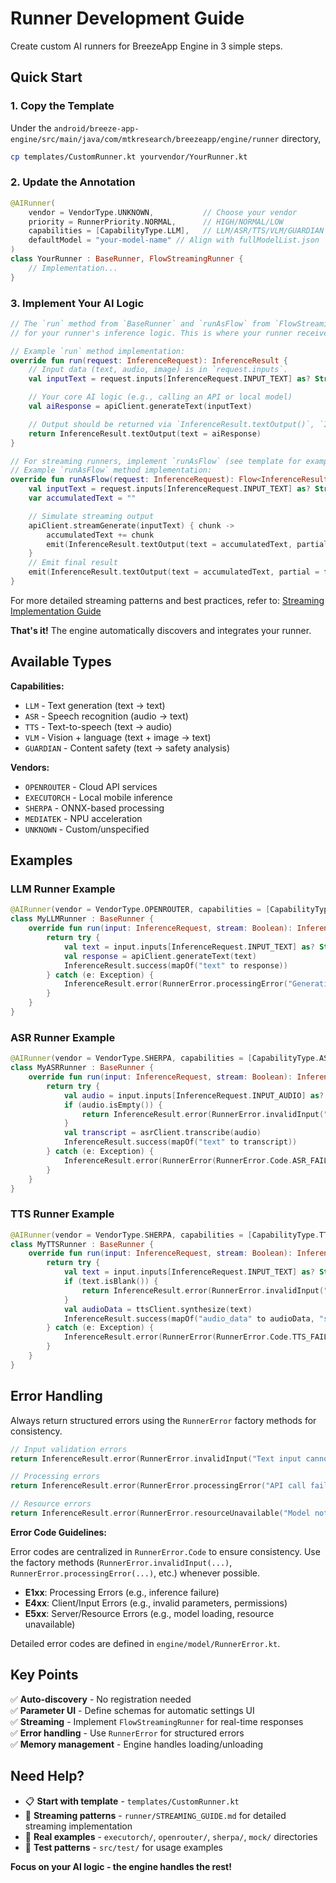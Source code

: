 # Runner Development Guide

Create custom AI runners for BreezeApp Engine in 3 simple steps.

## Quick Start

### 1. Copy the Template
Under the `android/breeze-app-engine/src/main/java/com/mtkresearch/breezeapp/engine/runner` directory,
```bash
cp templates/CustomRunner.kt yourvendor/YourRunner.kt
```

### 2. Update the Annotation
```kotlin
@AIRunner(
    vendor = VendorType.UNKNOWN,           // Choose your vendor
    priority = RunnerPriority.NORMAL,      // HIGH/NORMAL/LOW  
    capabilities = [CapabilityType.LLM],   // LLM/ASR/TTS/VLM/GUARDIAN
    defaultModel = "your-model-name" // Align with fullModelList.json 'id' for local models, or API name for cloud models.
)
class YourRunner : BaseRunner, FlowStreamingRunner {
    // Implementation...
}
```

### 3. Implement Your AI Logic
```kotlin
// The `run` method from `BaseRunner` and `runAsFlow` from `FlowStreamingRunner` are the primary entry points
// for your runner's inference logic. This is where your runner receives the `InferenceRequest` and returns an `InferenceResult`.

// Example `run` method implementation:
override fun run(request: InferenceRequest): InferenceResult {
    // Input data (text, audio, image) is in `request.inputs`.
    val inputText = request.inputs[InferenceRequest.INPUT_TEXT] as? String ?: ""

    // Your core AI logic (e.g., calling an API or local model)
    val aiResponse = apiClient.generateText(inputText)

    // Output should be returned via `InferenceResult.textOutput()`, `InferenceResult.audioOutput()`, etc.
    return InferenceResult.textOutput(text = aiResponse)
}

// For streaming runners, implement `runAsFlow` (see template for examples).
// Example `runAsFlow` method implementation:
override fun runAsFlow(request: InferenceRequest): Flow<InferenceResult> = flow {
    val inputText = request.inputs[InferenceRequest.INPUT_TEXT] as? String ?: ""
    var accumulatedText = ""

    // Simulate streaming output
    apiClient.streamGenerate(inputText) { chunk ->
        accumulatedText += chunk
        emit(InferenceResult.textOutput(text = accumulatedText, partial = true))
    }
    // Emit final result
    emit(InferenceResult.textOutput(text = accumulatedText, partial = false))
}
```
For more detailed streaming patterns and best practices, refer to: [Streaming Implementation Guide](../android/breeze-app-engine/src/main/java/com/mtkresearch/breezeapp/engine/runner/STREAMING_GUIDE.md)

**That's it!** The engine automatically discovers and integrates your runner.

## Available Types

**Capabilities:**
- `LLM` - Text generation (text → text)
- `ASR` - Speech recognition (audio → text)
- `TTS` - Text-to-speech (text → audio)
- `VLM` - Vision + language (text + image → text)
- `GUARDIAN` - Content safety (text → safety analysis)

**Vendors:**
- `OPENROUTER` - Cloud API services
- `EXECUTORCH` - Local mobile inference
- `SHERPA` - ONNX-based processing
- `MEDIATEK` - NPU acceleration
- `UNKNOWN` - Custom/unspecified

## Examples

### LLM Runner Example
```kotlin
@AIRunner(vendor = VendorType.OPENROUTER, capabilities = [CapabilityType.LLM])
class MyLLMRunner : BaseRunner {
    override fun run(input: InferenceRequest, stream: Boolean): InferenceResult {
        return try {
            val text = input.inputs[InferenceRequest.INPUT_TEXT] as? String ?: ""
            val response = apiClient.generateText(text)
            InferenceResult.success(mapOf("text" to response))
        } catch (e: Exception) {
            InferenceResult.error(RunnerError.processingError("Generation failed: ${e.message}", e))
        }
    }
}
```

### ASR Runner Example
```kotlin
@AIRunner(vendor = VendorType.SHERPA, capabilities = [CapabilityType.ASR])
class MyASRRunner : BaseRunner {
    override fun run(input: InferenceRequest, stream: Boolean): InferenceResult {
        return try {
            val audio = input.inputs[InferenceRequest.INPUT_AUDIO] as? ByteArray ?: byteArrayOf()
            if (audio.isEmpty()) {
                return InferenceResult.error(RunnerError.invalidInput("Audio input is required"))
            }
            val transcript = asrClient.transcribe(audio)
            InferenceResult.success(mapOf("text" to transcript))
        } catch (e: Exception) {
            InferenceResult.error(RunnerError(RunnerError.Code.ASR_FAILURE, "Transcription failed: ${e.message}", e))
        }
    }
}
```

### TTS Runner Example
```kotlin
@AIRunner(vendor = VendorType.SHERPA, capabilities = [CapabilityType.TTS])
class MyTTSRunner : BaseRunner {
    override fun run(input: InferenceRequest, stream: Boolean): InferenceResult {
        return try {
            val text = input.inputs[InferenceRequest.INPUT_TEXT] as? String ?: ""
            if (text.isBlank()) {
                return InferenceResult.error(RunnerError.invalidInput("Text input cannot be empty"))
            }
            val audioData = ttsClient.synthesize(text)
            InferenceResult.success(mapOf("audio_data" to audioData, "sample_rate" to 22050))
        } catch (e: Exception) {
            InferenceResult.error(RunnerError(RunnerError.Code.TTS_FAILURE, "Speech synthesis failed: ${e.message}", e))
        }
    }
}
```

## Error Handling

Always return structured errors using the `RunnerError` factory methods for consistency.

```kotlin
// Input validation errors
return InferenceResult.error(RunnerError.invalidInput("Text input cannot be empty"))

// Processing errors
return InferenceResult.error(RunnerError.processingError("API call failed: ${e.message}", e))

// Resource errors
return InferenceResult.error(RunnerError.resourceUnavailable("Model not loaded"))
```

**Error Code Guidelines:**

Error codes are centralized in `RunnerError.Code` to ensure consistency. Use the factory methods (`RunnerError.invalidInput(...)`, `RunnerError.processingError(...)`, etc.) whenever possible.

- **E1xx**: Processing Errors (e.g., inference failure)
- **E4xx**: Client/Input Errors (e.g., invalid parameters, permissions)
- **E5xx**: Server/Resource Errors (e.g., model loading, resource unavailable)

Detailed error codes are defined in `engine/model/RunnerError.kt`.

## Key Points

✅ **Auto-discovery** - No registration needed  
✅ **Parameter UI** - Define schemas for automatic settings UI  
✅ **Streaming** - Implement `FlowStreamingRunner` for real-time responses  
✅ **Error handling** - Use `RunnerError` for structured errors  
✅ **Memory management** - Engine handles loading/unloading  

## Need Help?

- 📋 **Start with template** - `templates/CustomRunner.kt` 
- 🚀 **Streaming patterns** - `runner/STREAMING_GUIDE.md` for detailed streaming implementation
- 📁 **Real examples** - `executorch/`, `openrouter/`, `sherpa/`, `mock/` directories
- 🧪 **Test patterns** - `src/test/` for usage examples

**Focus on your AI logic - the engine handles the rest!**